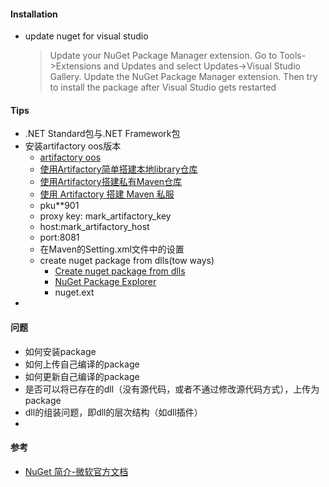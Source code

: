 #### Installation
* update nuget for visual studio
  > Update your NuGet Package Manager extension. Go to Tools->Extensions and Updates and select  Updates->Visual Studio Gallery. Update the NuGet Package Manager extension. Then try to install the package after Visual Studio gets restarted
#### Tips
* .NET Standard包与.NET Framework包
* 安装artifactory oos版本
    * [artifactory oos](https://jfrog.com/open-source/#artifactory)
    * [使用Artifactory简单搭建本地library仓库](https://blog.csdn.net/lablenet/article/details/64905370)
    * [使用Artifactory搭建私有Maven仓库](https://blog.csdn.net/zcmain/article/details/78135660)
    * [使用 Artifactory 搭建 Maven 私服](https://www.jianshu.com/p/dfd02fa239e2)
    * pku**901
    * proxy key: mark_artifactory_key
    * host:mark_artifactory_host
    * port:8081
    * <nonProxyHosts>在Maven的Setting.xml文件中的设置
  * create nuget package from dlls(tow ways)
    * [Create nuget package from dlls](https://stackoverflow.com/questions/43277715/create-nuget-package-from-dlls)
    * [NuGet Package Explorer](https://github.com/NuGetPackageExplorer/NuGetPackageExplorer)
    * nuget.ext
* 
  
#### 问题
* 如何安装package
* 如何上传自己编译的package
* 如何更新自己编译的package
* 是否可以将已存在的dll（没有源代码，或者不通过修改源代码方式），上传为package
* dll的组装问题，即dll的层次结构（如dll插件）
* 
#### 参考
* [NuGet 简介-微软官方文档](https://docs.microsoft.com/zh-cn/nuget/what-is-nuget)
